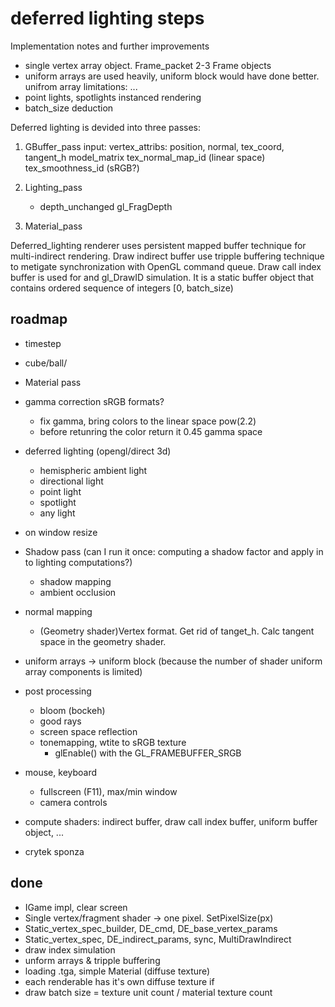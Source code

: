 # deferred lighting steps

Implementation notes and further improvements
- single vertex array object. Frame_packet
2-3 Frame objects
- uniform arrays are used heavily, uniform block would have done better.
unifrom array limitations: ...
- point lights, spotlights instanced rendering
- batch_size deduction

Deferred lighting is devided into three passes:
1. GBuffer_pass
input:
	vertex_attribs: position, normal, tex_coord, tangent_h
	model_matrix
	tex_normal_map_id (linear space)
	tex_smoothness_id (sRGB?)

2. Lighting_pass
	- depth_unchanged gl_FragDepth
3. Material_pass

Deferred_lighting renderer uses persistent mapped buffer technique for multi-indirect rendering. 
Draw indirect buffer use tripple buffering technique to metigate synchronization with OpenGL command queue.
Draw call index buffer is used for and gl_DrawID simulation. It is a static buffer object that contains ordered sequence of integers [0, batch_size)


## roadmap

- timestep
- cube/ball/

- Material pass
-  gamma correction sRGB formats?
	- fix gamma, bring colors to the linear space pow(2.2)
	- before retunring the color return it 0.45 gamma space
	
- deferred lighting (opengl/direct 3d)
	- hemispheric ambient light 
	- directional light
	- point light
	- spotlight
	- any light
- on window resize

- Shadow pass (can I run it once: computing a shadow factor and apply in to lighting computations?)
	- shadow mapping
	- ambient occlusion
- normal mapping
	- (Geometry shader)Vertex format. Get rid of tanget_h. Calc tangent space in the geometry shader.
- uniform arrays -> uniform block (because the number of shader uniform array components is limited)
- post processing
	- bloom (bockeh)
	- good rays
	- screen space reflection
	- tonemapping, wtite to sRGB texture
		- glEnable() with the GL_FRAMEBUFFER_SRGB
- mouse, keyboard
	- fullscreen (F11), max/min window
	- camera controls
- compute shaders: indirect buffer, draw call index buffer, uniform buffer object, ...
- crytek sponza 

## done
- IGame impl, clear screen
- Single vertex/fragment shader -> one pixel. SetPixelSize(px)
- Static_vertex_spec_builder, DE_cmd, DE_base_vertex_params
- Static_vertex_spec, DE_indirect_params, sync, MultiDrawIndirect
- draw index simulation
- unform arrays  & tripple buffering
- loading .tga, simple Material (diffuse texture)
- each renderable has it's own diffuse texture if
- draw batch size = texture unit count / material texture count